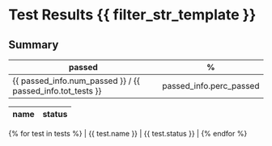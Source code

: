 # Test Results {{ filter_str_template }}

## Summary
| passed | % |
|--------|---|
| {{ passed_info.num_passed }} / {{ passed_info.tot_tests }} | passed_info.perc_passed |

| name | status |
|------|--------|
{% for test in tests %}
| {{ test.name }} | {{ test.status }} |
{% endfor %}
